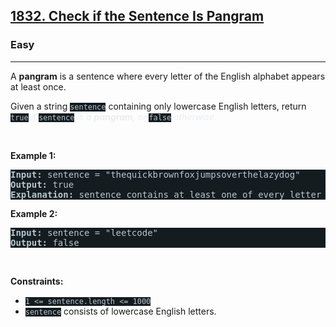 <h2><a href="https://leetcode.com/problems/check-if-the-sentence-is-pangram/">1832. Check if the Sentence Is Pangram</a></h2><h3>Easy</h3><hr><div><p>A <strong>pangram</strong> is a sentence where every letter of the English alphabet appears at least once.</p>

<p>Given a string <code style="background-color: rgb(20, 28, 32) !important; color: rgb(183, 198, 205) !important;">sentence</code> containing only lowercase English letters, return<em style="color: rgb(234, 238, 241) !important;"> </em><code style="background-color: rgb(20, 28, 32) !important; color: rgb(183, 198, 205) !important;">true</code><em style="color: rgb(234, 238, 241) !important;"> if </em><code style="background-color: rgb(20, 28, 32) !important; color: rgb(183, 198, 205) !important;">sentence</code><em style="color: rgb(234, 238, 241) !important;"> is a <strong>pangram</strong>, or </em><code style="background-color: rgb(20, 28, 32) !important; color: rgb(183, 198, 205) !important;">false</code><em style="color: rgb(234, 238, 241) !important;"> otherwise.</em></p>

<p>&nbsp;</p>
<p><strong class="example">Example 1:</strong></p>

<pre style="background-color: rgb(20, 28, 32) !important; color: rgb(182, 198, 206) !important;"><strong>Input:</strong> sentence = "thequickbrownfoxjumpsoverthelazydog"
<strong>Output:</strong> true
<strong>Explanation:</strong> sentence contains at least one of every letter of the English alphabet.
</pre>

<p><strong class="example">Example 2:</strong></p>

<pre style="background-color: rgb(20, 28, 32) !important; color: rgb(182, 198, 206) !important;"><strong>Input:</strong> sentence = "leetcode"
<strong>Output:</strong> false
</pre>

<p>&nbsp;</p>
<p><strong>Constraints:</strong></p>

<ul>
	<li><code style="background-color: rgb(20, 28, 32) !important; color: rgb(183, 198, 205) !important;">1 &lt;= sentence.length &lt;= 1000</code></li>
	<li><code style="background-color: rgb(20, 28, 32) !important; color: rgb(183, 198, 205) !important;">sentence</code> consists of lowercase English letters.</li>
</ul>
</div>
